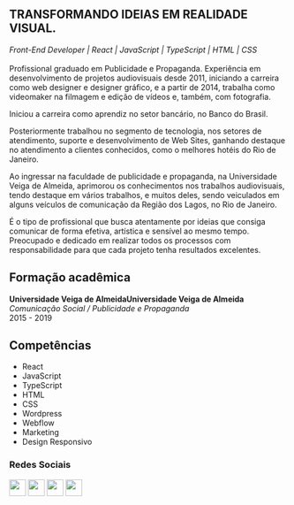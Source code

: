 <h2>TRANSFORMANDO IDEIAS EM REALIDADE VISUAL.</h2>
<i>Front-End Developer | React | JavaScript | TypeScript | HTML | CSS</i>
<br><br>
Profissional graduado em Publicidade e Propaganda. Experiência em desenvolvimento de projetos audiovisuais desde 2011, iniciando a carreira como web designer e designer gráfico, e a partir de 2014, trabalha como videomaker na filmagem e edição de vídeos e, também, com fotografia.

Iniciou a carreira como aprendiz no setor bancário, no Banco do Brasil.

Posteriormente trabalhou no segmento de tecnologia, nos setores de atendimento, suporte e desenvolvimento de Web Sites, ganhando destaque no atendimento a clientes conhecidos, como o melhores hotéis do Rio de Janeiro. 

Ao ingressar na faculdade de publicidade e propaganda, na Universidade Veiga de Almeida, aprimorou os conhecimentos nos trabalhos audiovisuais, tendo destaque em vários trabalhos, e muitos deles, sendo veiculados em alguns veículos de comunicação da Região dos Lagos, no Rio de Janeiro.

É o tipo de profissional que busca atentamente por ideias que consiga comunicar de forma efetiva, artística e sensível ao mesmo tempo. Preocupado e dedicado em realizar todos os processos com responsabilidade para que cada projeto tenha resultados excelentes.

<h2>Formação acadêmica</h2>
<b>Universidade Veiga de AlmeidaUniversidade Veiga de Almeida</b><br>
<i>Comunicação Social / Publicidade e Propaganda</i><br>
2015 - 2019

<h2>Competências</h2>
<ul>
  <li>React</li>
  <li>JavaScript</li>
  <li>TypeScript</li>
  <li>HTML</li>
  <li>CSS</li>
  <li>Wordpress</li>
  <li>Webflow</li>
  <li>Marketing</li>
  <li>Design Responsivo</li>
</ul>

<h3>Redes Sociais</h3>
  <a href="https://www.linkedin.com/in/bruninhovolotao"><img src="https://skillicons.dev/icons?i=linkedin" width="30" /></a>
  <a href="https://www.instagram.com/bruninhovolotao/"><img src="https://skillicons.dev/icons?i=instagram" width="30" /></a>
  <a href="https://www.x.com/bruninhovolotao/"><img src="https://skillicons.dev/icons?i=twitter" width="30" /></a>
  <a href="https://bruninhovolotao.com.br/"><img src="https://skillicons.dev/icons?i=htmx" width="30" /></a>
